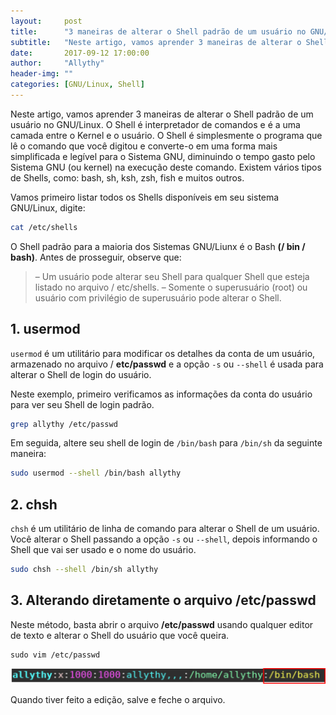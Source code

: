 ```yaml
---
layout:     post
title:      "3 maneiras de alterar o Shell padrão de um usuário no GNU/Linux"
subtitle:   "Neste artigo, vamos aprender 3 maneiras de alterar o Shell padrão de um usuário no GNU/Linux."
date:       2017-09-12 17:00:00
author:     "Allythy"
header-img: ""
categories: [GNU/Linux, Shell]
---
```


Neste artigo, vamos aprender 3 maneiras de alterar o Shell padrão de um usuário no GNU/Linux. O Shell é interpretador de comandos e é a uma camada entre o Kernel e o usuário. O Shell é simplesmente o programa que lê o comando que você digitou e converte-o em uma forma mais simplificada e legível para o Sistema GNU, diminuindo o tempo gasto pelo Sistema GNU (ou kernel) na execução deste comando. Existem vários tipos de Shells, como: bash, sh, ksh, zsh, fish e muitos outros.

Vamos primeiro listar todos os Shells disponíveis em seu sistema GNU/Linux, digite:

```bash
cat /etc/shells
```

O Shell padrão para a maioria dos Sistemas GNU/Liunx é o Bash __(/ bin / bash)__. Antes de prosseguir, observe que:

>– Um usuário pode alterar seu Shell para qualquer Shell que esteja listado no arquivo / etc/shells.
>– Somente o superusuário (root) ou usuário com privilégio de superusuário pode alterar o Shell.

## 1. usermod

`usermod` é um utilitário para modificar os detalhes da conta de um usuário, armazenado no arquivo / __etc/passwd__ e a opção `-s` ou `--shell` é usada para alterar o Shell de login do usuário.

Neste exemplo, primeiro verificamos as informações da conta do usuário para ver seu Shell de login padrão.

```bash
grep allythy /etc/passwd
```

Em seguida, altere seu shell de login de `/bin/bash` para `/bin/sh` da seguinte maneira:

```bash
sudo usermod --shell /bin/bash allythy
```

## 2. chsh

`chsh` é um utilitário de linha de comando para alterar o Shell de um usuário. Você alterar o Shell passando a opção `-s` ou `--shell`, depois informando o Shell que vai ser usado e o nome do usuário.

```bash
sudo chsh --shell /bin/sh allythy
```

## 3. Alterando diretamente o arquivo /etc/passwd

Neste método, basta abrir o arquivo __/etc/passwd__ usando qualquer editor de texto e alterar o Shell do usuário que você queira.

```basta
sudo vim /etc/passwd
```

![Mostrando o conteúdo do arquivo etc/passwd e ressaltando o shell do usuário, que é o último campo do arquivo](img/etc-passwd.png)

Quando tiver feito a edição, salve e feche o arquivo.
